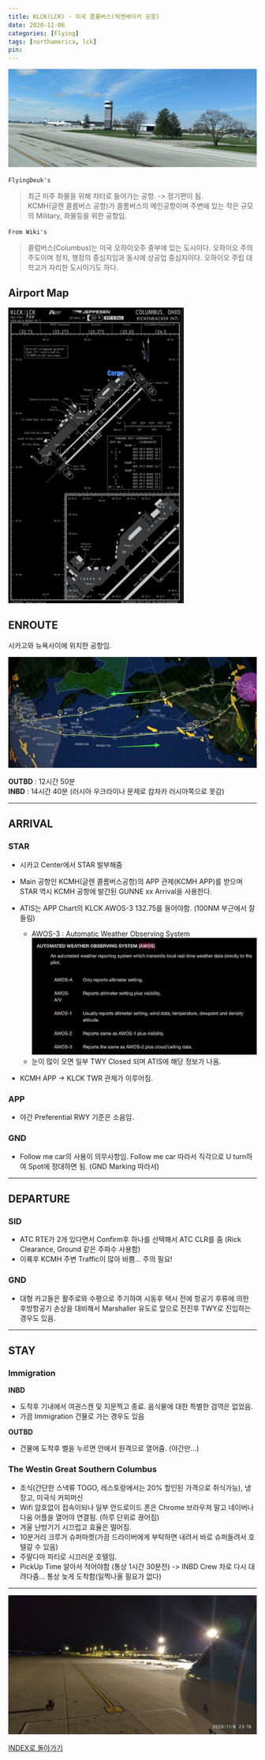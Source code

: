 ```yaml
---
title: KLCK(LCK) - 미국 콜롬버스(릭켄베이커 공항)
date: 2020-11-06
categories: [Flying]
tags: [northamerica, lck]
pin:
---
```


![lck](/img/flying/airport/lck1.jpg)

`FlyingDeuk's`
>최근 미주 화물을 위해 차터로 들어가는 공항. -> 정기편이 됨. <br>
KCMH(글렌 콜롬버스 공항)가 콜롬버스의 메인공항이며 주변에 있는 작은 규모의 Military, 화물등을 위한 공항임.

`From Wiki's`
>콜럼버스(Columbus)는 미국 오하이오주 중부에 있는 도시이다. 오하이오 주의 주도이며 정치, 행정의 중심지임과 동시에 상공업 중심지이다. 오하이오 주립 대학교가 자리한 도시이기도 하다.

## Airport Map
![lck](/img/flying/airport/lck_ap.jpg)


## ENROUTE
시카고와 뉴욕사이에 위치한 공항임.

![lck](/img/flying/airport/icnlck.jpg)

**OUTBD** : 12시간 50분 <br>
**INBD** : 14시간 40분 (러시아 우크라이나 문제로 캄차카 러시아쪽으로 못감)

----------

## ARRIVAL
### STAR
- 시카고 Center에서 STAR 발부해줌
- Main 공항인 KCMH(글렌 콜롬버스공항)의 APP 관제(KCMH APP)를 받으며 STAR 역시 KCMH 공항에 발간된 GUNNE xx Arrival을 사용한다.
- ATIS는 APP Chart의 KLCK AWOS-3 132.75를 들어야함. (100NM 부근에서 잘 들림)
  - AWOS-3 : Automatic Weather Observing System
![lck_atis](/img/flying/airport/lck_atis.jpg)
  - 눈이 많이 오면 일부 TWY Closed 되며 ATIS에 해당 정보가 나옴.

- KCMH APP -> KLCK TWR 관제가 이루어짐.

### APP
- 야간 Preferential RWY 기준은 소음임.

### GND
- Follow me car의 사용이 의무사항임. Follow me car 따라서 직각으로 U turn하여 Spot에 정대하면 됨. (GND Marking 따라서)

--------

## DEPARTURE
### SID
- ATC RTE가 2개 있다면서 Confirm후 하나를 선택해서 ATC CLR를 줌 (Rick Clearance, Ground 같은 주파수 사용함)
- 이륙후 KCMH 주변 Traffic이 많아 바쁨... 주의 필요!

### GND
- 대형 카고들은 활주로와 수평으로 주기하여 시동후 택시 전에 항공기 후류에 의한 후방항공기 손상을 대비해서 Marshaller 유도로 앞으로 전진후 TWY로 진입하는 경우도 있음.

----------

## STAY
### Immigration
**INBD**
- 도착후 기내에서 여권스캔 및 지문찍고 종료. 음식물에 대한 특별한 검역은 없었음.
- 가끔 Immigration 건물로 가는 경우도 있음

**OUTBD**
- 건물에 도착후 벨을 누르면 안에서 원격으로 열어줌. (야간만...)

### The Westin Great Southern Columbus
- 조식(간단한 스낵류 TOGO, 레스토랑에서는 20% 할인된 가격으로 취식가능), 냉장고, 미국식 커피머신
- Wifi 암호없이 접속이되나 일부 안드로이드 폰은 Chrome 브라우져 말고 네이버나 다움 어플을 열어야 연결됨. (하루 단위로 끊어짐)
- 겨울 난방기기 시끄럽고 효율은 떨어짐.
- 10분거리 크루거 슈퍼마켓(가끔 드라이버에게 부탁하면 내려서 바로 슈퍼들려서 호텔갈 수 있음)
- 주말다마 파티로 시끄러운 호텔임.
- PickUp Time 알아서 적어야함 (통상 1시간 30분전) -> INBD Crew 차로 다시 대려다줌... 통상 늦게 도착함(일찍나올 필요가 없다)
----------
![lck](/img/flying/airport/lck.jpg)

[INDEX로 돌아가기](/posts/NorthAmerica/)
